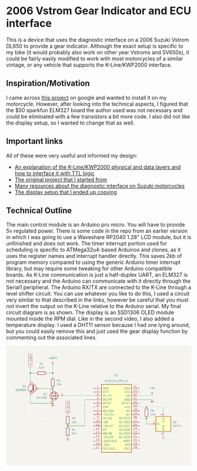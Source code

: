 #  2006 Vstrom Gear Indicator and ECU interface

This is a device that uses the diagnostic interface on a 2006 Suzuki Vstrom DL650 to provide a gear indicator. Although the exact setup is specific to my bike (it would probably also work on other year Vstroms and SV650s), it could be fairly easily modified to work with most motorcycles of a similar vintage, or any vehicle that supports the K-Line/KWP2000 interface. 

## Inspiration/Motivation

I came across [this project](https://hackaday.com/2018/09/11/adding-upgrades-to-a-stock-motorcycle/) on google and wanted to install it on my motorcycle. However, after looking into the technical aspects, I figured that the $50 sparkfun ELM327 board the author used was not necessary and could be eliminated with a few transistors a bit more code. I also did not like the display setup, so I wanted to change that as well.

## Important links

All of these were very useful and informed my design:

* [An explanation of the K-Line/KWP2000 physical and data layers and how to interface it with TTL logic](https://m0agx.eu/reading-obd2-data-without-elm327-part-2-k-line.html)
* [The original project that I started from](https://hackaday.com/2018/09/11/adding-upgrades-to-a-stock-motorcycle/)
* [Many resources about the diagnostic interface on Suzuki motorcycles](https://github.com/synfinatic/sv650sds/wiki)
* [The display setup that I ended up copying](https://www.youtube.com/watch?v=Gqyt9sBvENI)

## Technical Outline

The main control module is an Arduino pro micro. You will have to provide 5v regulated power. There is some code in the repo from an earlier version in which I was going to use a Waveshare RP2040 1.28" LCD module, but it is unfinished and does not work. The timer interrupt portion used for scheduling is specific to ATMega32u4-based Arduinos and clones, as it uses the register names and interrupt handler directly. This saves 2kb of program memory compared to using the generic Arduino timer interrupt library, but may require some tweaking for other Arduino compatible boards. As K-Line communication is just a half-duplex UART, an ELM327 is not necessary and the Arduino can communicate with it directly through the Serial1 peripheral. The Arduino RX/TX are connected to the K-Line through a level shifter circuit. You can use whatever you like to do this, I used a circuit very similar to that described in the links, however be careful that you must not invert the output on the K-Line relative to the Arduino serial. My final circuit diagram is as shown. The display is an SSD1306 OLED module mounted inside the RPM dial. Like in the second video, I also added a temperature display. I used a DHT11 sensor because I had one lying around, but you could easily remove this and just used the gear display function by commenting out the associated lines.

![the circuit diagram](/circuit_diagram.png)